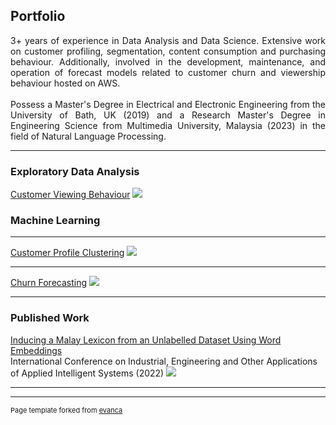 ## Portfolio
<div align="justify">
3+ years of experience in Data Analysis and Data Science. Extensive work on customer profiling, segmentation, content consumption and purchasing behaviour. Additionally, involved in the development, maintenance, and operation of forecast models related to customer churn and viewership behaviour hosted on AWS.
<br><br>
Possess a Master's Degree in Electrical and Electronic Engineering from the University of Bath, UK (2019) and a Research Master's Degree in Engineering Science from Multimedia University, Malaysia (2023) in the field of Natural Language Processing.
</div>

---

### Exploratory Data Analysis 

[Customer Viewing Behaviour](/sample_page)
<img src="images/dummy_thumbnail.jpg?raw=true"/>

### Machine Learning
---
[Customer Profile Clustering](/pdf/sample_presentation.pdf)
<img src="images/dummy_thumbnail.jpg?raw=true"/>

---
[Churn Forecasting](http://example.com/)
<img src="images/dummy_thumbnail.jpg?raw=true"/>

---

### Published Work

[Inducing a Malay Lexicon from an Unlabelled Dataset Using Word Embeddings](https://link.springer.com/chapter/10.1007/978-3-031-08530-7_32)
<br>
International Conference on Industrial, Engineering and Other Applications of Applied Intelligent Systems (2022)
<img src="images/dummy_thumbnail.jpg?raw=true"/>

---




---
<p style="font-size:11px">Page template forked from <a href="https://github.com/evanca/quick-portfolio">evanca</a></p>
<!-- Remove above link if you don't want to attibute -->

